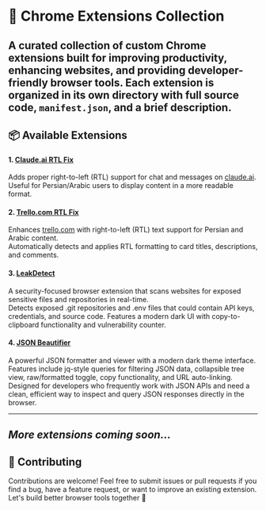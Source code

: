 # 🧩 Chrome Extensions Collection
A curated collection of custom Chrome extensions built for improving productivity, enhancing websites, and providing developer-friendly browser tools.
Each extension is organized in its own directory with full source code, `manifest.json`, and a brief description.
---
## 📦 Available Extensions

#### 1. [Claude.ai RTL Fix](./claude.ai-rtl)
Adds proper right-to-left (RTL) support for chat and messages on [claude.ai](https://claude.ai).  
Useful for Persian/Arabic users to display content in a more readable format.

#### 2. [Trello.com RTL Fix](./trello.com-rtl)
Enhances [trello.com](https://trello.com) with right-to-left (RTL) text support for Persian and Arabic content.  
Automatically detects and applies RTL formatting to card titles, descriptions, and comments.

#### 3. [LeakDetect](./LeakDetect)
A security-focused browser extension that scans websites for exposed sensitive files and repositories in real-time.  
Detects exposed .git repositories and .env files that could contain API keys, credentials, and source code. Features a modern dark UI with copy-to-clipboard functionality and vulnerability counter.

#### 4. [JSON Beautifier](./json-beautifier)
A powerful JSON formatter and viewer with a modern dark theme interface.  
Features include jq-style queries for filtering JSON data, collapsible tree view, raw/formatted toggle, copy functionality, and URL auto-linking. Designed for developers who frequently work with JSON APIs and need a clean, efficient way to inspect and query JSON responses directly in the browser.

---
*More extensions coming soon...*
---
## 🤝 Contributing
Contributions are welcome! Feel free to submit issues or pull requests if you find a bug, have a feature request, or want to improve an existing extension.
Let's build better browser tools together 🚀